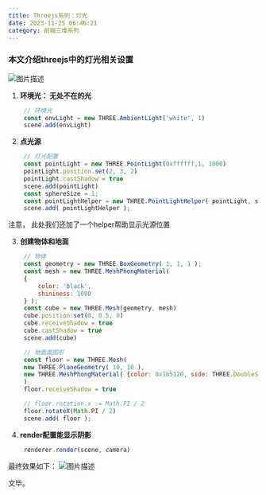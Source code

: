 ```yaml
---
title: Threejs系列：灯光
date: 2023-11-25 06:46:21
category: 前端三维系列
---
```


### 本文介绍threejs中的灯光相关设置
<img src="/img/threejs_灯光.png" alt="图片描述">

1. **环境光： 无处不在的光**
   ```javascript
    // 环境光
    const envLight = new THREE.AmbientLight('white', 1)
    scene.add(envLight)
   ```

2. **点光源**
   ```javascript
    // 灯光配置
    const pointLight = new THREE.PointLight(0xffffff,1, 1000)
    pointLight.position.set(2, 3, 2)
    pointLight.castShadow = true
    scene.add(pointLight)
    const sphereSize = 1;
    const pointLightHelper = new THREE.PointLightHelper( pointLight, sphereSize, 'white' );
    scene.add( pointLightHelper );
   ```
注意， 此处我们还加了一个helper帮助显示光源位置

3. **创建物体和地面**
   ```javascript
    // 物体
    const geometry = new THREE.BoxGeometry( 1, 1, 1 ); 
    const mesh = new THREE.MeshPhongMaterial(
    {
        color: 'black',
        shininess: 1000
    } ); 
    const cube = new THREE.Mesh(geometry, mesh)
    cube.position.set(0, 0.5, 0)
    cube.receiveShadow = true
    cube.castShadow = true
    scene.add(cube)

    // 地面面图形
    const floor = new THREE.Mesh(
    new THREE.PlaneGeometry( 10, 10 ),
    new THREE.MeshPhongMaterial( {color: 0x1b5120, side: THREE.DoubleSide} )
    )
    floor.receiveShadow = true

    // floor.rotation.x -= Math.PI / 2
    floor.rotateX(Math.PI / 2)
    scene.add( floor );
   ```

4. **render配置能显示阴影**
   ```javascript
    renderer.render(scene, camera)
   ```

最终效果如下：
<img src="/img/threejs_阴影.gif" alt="图片描述">

文毕。

